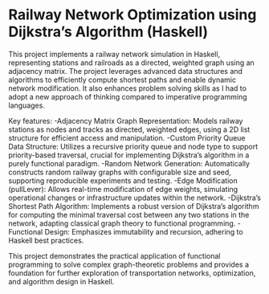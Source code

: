 # Railway Network Optimization using Dijkstra’s Algorithm (Haskell)

This project implements a railway network simulation in Haskell, representing stations and railroads as a directed, weighted graph using an adjacency matrix. The project leverages advanced data structures and algorithms to efficiently compute shortest paths and enable dynamic network modification. It also enhances problem solving skills as I had to adopt a new approach of thinking compared to imperative programming languages.

Key features:
-Adjacency Matrix Graph Representation: Models railway stations as nodes and tracks as directed, weighted edges, using a 2D list structure for efficient access and manipulation.
-Custom Priority Queue Data Structure: Utilizes a recursive priority queue and node type to support priority-based traversal, crucial for implementing Dijkstra’s algorithm in a purely functional paradigm.
-Random Network Generation: Automatically constructs random railway graphs with configurable size and seed, supporting reproducible experiments and testing.
-Edge Modification (pullLever): Allows real-time modification of edge weights, simulating operational changes or infrastructure updates within the network.
-Dijkstra’s Shortest Path Algorithm: Implements a robust version of Dijkstra’s algorithm for computing the minimal traversal cost between any two stations in the network, adapting classical graph theory to functional programming.
-Functional Design: Emphasizes immutability and recursion, adhering to Haskell best practices.

This project demonstrates the practical application of functional programming to solve complex graph-theoretic problems and provides a foundation for further exploration of transportation networks, optimization, and algorithm design in Haskell. 

